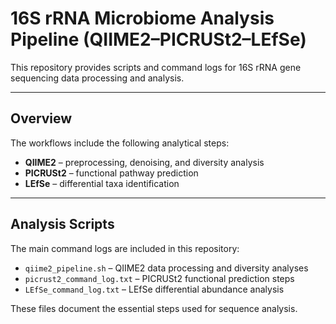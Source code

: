 # 16S rRNA Microbiome Analysis Pipeline (QIIME2–PICRUSt2–LEfSe)

This repository provides scripts and command logs for 16S rRNA gene sequencing data processing and analysis.

---

## Overview

The workflows include the following analytical steps:

- **QIIME2** – preprocessing, denoising, and diversity analysis  
- **PICRUSt2** – functional pathway prediction  
- **LEfSe** – differential taxa identification  

---

## Analysis Scripts

The main command logs are included in this repository:

- `qiime2_pipeline.sh` – QIIME2 data processing and diversity analyses  
- `picrust2_command_log.txt` – PICRUSt2 functional prediction steps  
- `LEfSe_command_log.txt` – LEfSe differential abundance analysis  

These files document the essential steps used for sequence analysis.